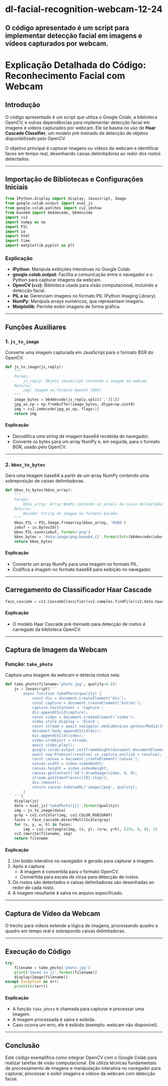 # dl-facial-recognition-webcam-12-24
O código apresentado é um script para implementar detecção facial em imagens e vídeos capturados por webcam.
---

# Explicação Detalhada do Código: Reconhecimento Facial com Webcam

## Introdução

O código apresentado é um script que utiliza o Google Colab, a biblioteca OpenCV, e outras dependências para implementar detecção facial em imagens e vídeos capturados por webcam. Ele se baseia no uso de **Haar Cascade Classifier**, um modelo pré-treinado de detecção de objetos disponibilizado pelo OpenCV.

O objetivo principal é capturar imagens ou vídeos da webcam e identificar faces em tempo real, desenhando caixas delimitadoras ao redor dos rostos detectados.

---

## Importação de Bibliotecas e Configurações Iniciais

```python
from IPython.display import display, Javascript, Image
from google.colab.output import eval_js
from google.colab.patches import cv2_imshow
from base64 import b64decode, b64encode
import cv2
import numpy as np
import PIL
import io
import html
import time
import matplotlib.pyplot as plt
```

### Explicação

- **IPython**: Manipula exibições interativas no Google Colab.
- **google.colab.output**: Facilita a comunicação entre o navegador e o Python para capturar imagens da webcam.
- **OpenCV (`cv2`)**: Biblioteca usada para visão computacional, incluindo a detecção facial.
- **PIL e io**: Gerenciam imagens no formato PIL (Python Imaging Library).
- **NumPy**: Manipula arrays numéricos, que representam imagens.
- **Matplotlib**: Permite exibir imagens de forma gráfica.

---

## Funções Auxiliares

### 1. `js_to_image`

Converte uma imagem capturada em JavaScript para o formato BGR do OpenCV.

```python
def js_to_image(js_reply):
    """
    Params:
        js_reply: Objeto JavaScript contendo a imagem da webcam.
    Returns:
        img: Imagem no formato OpenCV (BGR).
    """
    image_bytes = b64decode(js_reply.split(',')[1])
    jpg_as_np = np.frombuffer(image_bytes, dtype=np.uint8)
    img = cv2.imdecode(jpg_as_np, flags=1)
    return img
```

#### Explicação

- Decodifica uma string de imagem base64 recebida do navegador.
- Converte os bytes para um array NumPy e, em seguida, para o formato BGR, usado pelo OpenCV.

---

### 2. `bbox_to_bytes`

Gera uma imagem base64 a partir de um array NumPy contendo uma sobreposição de caixas delimitadoras.

```python
def bbox_to_bytes(bbox_array):
    """
    Params:
        bbox_array: Array NumPy contendo os pixels da caixa delimitadora.
    Returns:
        Base64: String de imagem no formato base64.
    """
    bbox_PIL = PIL.Image.fromarray(bbox_array, 'RGBA')
    iobuf = io.BytesIO()
    bbox_PIL.save(iobuf, format='png')
    bbox_bytes = 'data:image/png;base64,{}'.format((str(b64encode(iobuf.getvalue()), 'utf-8')))
    return bbox_bytes
```

#### Explicação

- Converte um array NumPy para uma imagem no formato PIL.
- Codifica a imagem no formato base64 para exibição no navegador.

---

## Carregamento do Classificador Haar Cascade

```python
face_cascade = cv2.CascadeClassifier(cv2.samples.findFile(cv2.data.haarcascades + 'haarcascade_frontalface_default.xml'))
```

#### Explicação

- O modelo Haar Cascade pré-treinado para detecção de rostos é carregado da biblioteca OpenCV.

---

## Captura de Imagem da Webcam

### Função: `take_photo`

Captura uma imagem da webcam e detecta rostos nela.

```python
def take_photo(filename='photo.jpg', quality=0.8):
    js = Javascript('''
        async function takePhoto(quality) {
            const div = document.createElement('div');
            const capture = document.createElement('button');
            capture.textContent = 'Capture';
            div.appendChild(capture);
            const video = document.createElement('video');
            video.style.display = 'block';
            const stream = await navigator.mediaDevices.getUserMedia({video: true});
            document.body.appendChild(div);
            div.appendChild(video);
            video.srcObject = stream;
            await video.play();
            google.colab.output.setIframeHeight(document.documentElement.scrollHeight, true);
            await new Promise((resolve) => capture.onclick = resolve);
            const canvas = document.createElement('canvas');
            canvas.width = video.videoWidth;
            canvas.height = video.videoHeight;
            canvas.getContext('2d').drawImage(video, 0, 0);
            stream.getVideoTracks()[0].stop();
            div.remove();
            return canvas.toDataURL('image/jpeg', quality);
        }
    ''')
    display(js)
    data = eval_js('takePhoto({})'.format(quality))
    img = js_to_image(data)
    gray = cv2.cvtColor(img, cv2.COLOR_RGB2GRAY)
    faces = face_cascade.detectMultiScale(gray)
    for (x, y, w, h) in faces:
        img = cv2.rectangle(img, (x, y), (x+w, y+h), (255, 0, 0), 2)
    cv2.imwrite(filename, img)
    return filename
```

#### Explicação

1. Um botão interativo no navegador é gerado para capturar a imagem.
2. Após a captura:
   - A imagem é convertida para o formato OpenCV.
   - Convertida para escala de cinza para detecção de rostos.
3. Os rostos são detectados e caixas delimitadoras são desenhadas ao redor de cada rosto.
4. A imagem resultante é salva no arquivo especificado.

---

## Captura de Vídeo da Webcam

O trecho para vídeos estende a lógica de imagens, processando quadro a quadro em tempo real e sobrepondo caixas delimitadoras.

---

## Execução do Código

```python
try:
    filename = take_photo('photo.jpg')
    print('Saved to {}'.format(filename))
    display(Image(filename))
except Exception as err:
    print(str(err))
```

#### Explicação

- A função `take_photo` é chamada para capturar e processar uma imagem.
- A imagem processada é salva e exibida.
- Caso ocorra um erro, ele é exibido (exemplo: webcam não disponível).

---

## Conclusão

Este código exemplifica como integrar OpenCV com o Google Colab para realizar tarefas de visão computacional. Ele utiliza técnicas fundamentais de processamento de imagens e manipulação interativa no navegador para capturar, processar e exibir imagens e vídeos da webcam com detecção facial.
